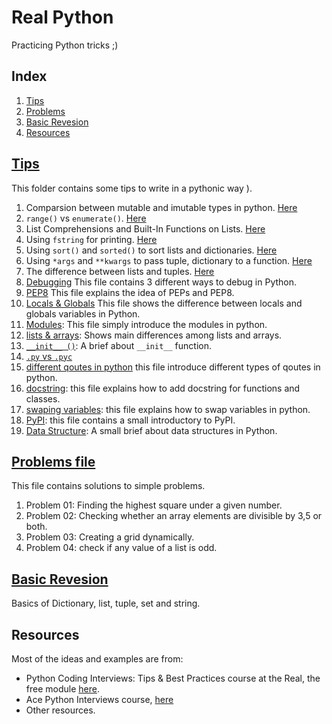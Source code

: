# Real Python
Practicing Python tricks ;)
## Index
1. [Tips](#tips_file)
2. [Problems](#problems-file)
3. [Basic Revesion](#basic-revesion)
4. [Resources](#resources)

## [Tips](https://github.com/Nemat-Allah-Aloush/Real-Python/tree/master/Tips)

This folder contains some tips to write in a pythonic way ).
1. Comparsion between mutable and imutable types in python. [Here](https://github.com/Nemat-Allah-Aloush/Real-Python/blob/master/Tips/Level-1/1.Immutable.mutable.ipynb)
2. `range()` vs `enumerate()`. [Here](https://github.com/Nemat-Allah-Aloush/Real-Python/blob/master/Tips/Level-1/2.%20range_enumerate.ipynb)
3. List Comprehensions and Built-In Functions on Lists. [Here](https://github.com/Nemat-Allah-Aloush/Real-Python/blob/master/Tips/Level-1/3.%20List%20Comprehensions.ipynb)
4. Using `fstring` for printing. [Here](https://github.com/Nemat-Allah-Aloush/Real-Python/blob/master/Tips/Level-1/4.%20fstring.ipynb)
5. Using `sort()` and `sorted()` to sort lists and dictionaries. [Here](https://github.com/Nemat-Allah-Aloush/Real-Python/blob/master/Tips/Level-1/5.%20Sorting.ipynb)
6. Using `*args` and `**kwargs` to pass tuple, dictionary to a function. [Here](https://github.com/Nemat-Allah-Aloush/Real-Python/blob/master/Tips/Level-1/6.%20args.kwargs.ipynb)
7. The difference between lists and tuples. [Here](https://github.com/Nemat-Allah-Aloush/Real-Python/blob/master/Tips/Level-1/7.%20lists.tuples.ipynb)
8. [Debugging](https://github.com/Nemat-Allah-Aloush/Real-Python/blob/master/Tips/Level-1/8.%20Debugging.ipynb) This file contains 3 different ways to debug in Python.
9. [PEP8](https://github.com/Nemat-Allah-Aloush/Real-Python/blob/master/Tips/Level-1/9.%20pep8.ipynb) This file explains the idea of PEPs and PEP8.
10. [Locals & Globals](https://github.com/Nemat-Allah-Aloush/Real-Python/blob/master/Tips/Level-1/10.%20locals-globals.ipynb) This file shows the difference between locals and globals variables in Python.
11. [Modules](https://github.com/Nemat-Allah-Aloush/Real-Python/blob/master/Tips/Level-1/11.%20Modules.ipynb): This file simply introduce the modules in python.
12. [lists & arrays](https://github.com/Nemat-Allah-Aloush/Real-Python/blob/master/Tips/Level-1/12.%20lists.arrays.ipynb): Shows main differences among lists and arrays.
13. [`__init__ ()`](https://github.com/Nemat-Allah-Aloush/Real-Python/blob/master/Tips/Level-1/13.%20init%20function.ipynb): A brief about `__init__` function.
14. [`.py` vs `.pyc`](https://github.com/Nemat-Allah-Aloush/Real-Python/blob/master/Tips/Level-1/14.%20py.pyc.ipynb)
15. [different qoutes in python](https://github.com/Nemat-Allah-Aloush/Real-Python/blob/master/Tips/Level-1/15.%20different%20qoutes.ipynb) this file introduce different types of qoutes in python.
16. [docstring](https://github.com/Nemat-Allah-Aloush/Real-Python/blob/master/Tips/Level-1/16.%20docstring.ipynb): this file explains how to add docstring for functions and classes.
17. [swaping variables](https://github.com/Nemat-Allah-Aloush/Real-Python/blob/master/Tips/Level-1/17.%20swaping%20variables.ipynb): this file explains how to swap variables in python.
18. [PyPI](https://github.com/Nemat-Allah-Aloush/Real-Python/blob/master/Tips/Level-1/18.%20PyPI.ipynb): this file contains a small introductory to PyPI.
19. [Data Structure](https://github.com/Nemat-Allah-Aloush/Real-Python/blob/master/Tips/Level-1/19.%20Data%20Structure.ipynb): A small brief about data structures in Python.

## [Problems file](https://github.com/Nemat-Allah-Aloush/Real-Python/blob/master/Problems.ipynb)
This file contains solutions to simple problems.
1. Problem 01: Finding the highest square under a given number.
2. Problem 02: Checking whether an array elements are divisible by 3,5 or both.
3. Problem 03: Creating a grid dynamically.
4. Problem 04: check if any value of a list is odd.

## [Basic Revesion](https://github.com/Nemat-Allah-Aloush/Real-Python/blob/master/Basic_Revesion.ipynb)
Basics of Dictionary, list, tuple, set and string.

## Resources
Most of the ideas and examples are from: 
- Python Coding Interviews: Tips & Best Practices course at the Real, the free module [here](https://realpython.com/courses/python-coding-interviews-tips-best-practices/).
- Ace Python Interviews course, [here](https://store.lerner.co.il/view/courses/ace-python-interviews/166238-introduction/489574-00-introduction)
- Other resources.
